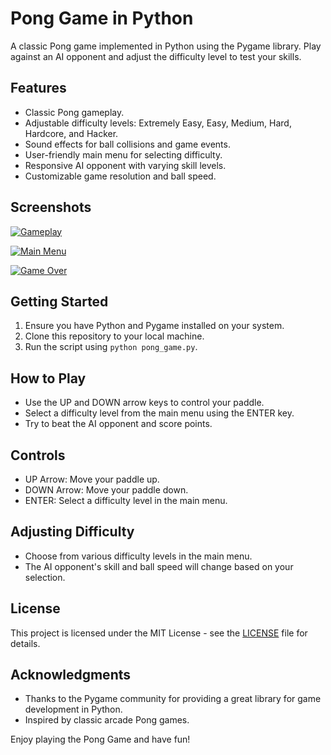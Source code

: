 # Pong Game in Python

A classic Pong game implemented in Python using the Pygame library. Play against an AI opponent and adjust the difficulty level to test your skills.

## Features

- Classic Pong gameplay.
- Adjustable difficulty levels: Extremely Easy, Easy, Medium, Hard, Hardcore, and Hacker.
- Sound effects for ball collisions and game events.
- User-friendly main menu for selecting difficulty.
- Responsive AI opponent with varying skill levels.
- Customizable game resolution and ball speed.

## Screenshots

[![Gameplay](screenshots/gameplay.png)](screenshots/gameplay.png)

[![Main Menu](screenshots/main_menu.png)](screenshots/main_menu.png)

[![Game Over](screenshots/game_over.png)](screenshots/game_over.png)

## Getting Started

1. Ensure you have Python and Pygame installed on your system.
2. Clone this repository to your local machine.
3. Run the script using `python pong_game.py`.

## How to Play

- Use the UP and DOWN arrow keys to control your paddle.
- Select a difficulty level from the main menu using the ENTER key.
- Try to beat the AI opponent and score points.

## Controls

- UP Arrow: Move your paddle up.
- DOWN Arrow: Move your paddle down.
- ENTER: Select a difficulty level in the main menu.

## Adjusting Difficulty

- Choose from various difficulty levels in the main menu.
- The AI opponent's skill and ball speed will change based on your selection.

## License

This project is licensed under the MIT License - see the [LICENSE](LICENSE) file for details.

## Acknowledgments

- Thanks to the Pygame community for providing a great library for game development in Python.
- Inspired by classic arcade Pong games.

Enjoy playing the Pong Game and have fun!

